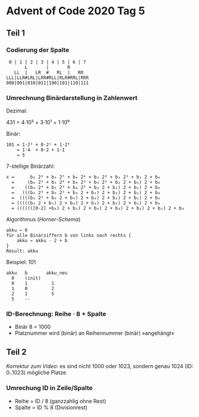# Advent of Code 2020 Tag 5

## Teil 1

### Codierung der Spalte

~~~
 0 | 1 | 2 | 3 | 4 | 5 | 6 | 7
       L       |       R
   LL  |   LR  #   RL  |   RR
LLL|LLR#LRL|LRR#RLL|RLR#RRL|RRR
000|001|010|011|100|101|110|111
~~~
### Umrechnung Binärdarstellung in Zahlenwert

Dezimal:

431 = 4·10² + 3·10¹ + 1·10⁰

Binär:

~~~
101 = 1·2² + 0·2¹ + 1·2⁰ 
    = 1·4  + 0·2 + 1·1
    = 5
~~~

7-stellige Binärzahl:

~~~
x =      b₆ 2⁶ + b₅ 2⁵ + b₄ 2⁴ + b₃ 2³ + b₂ 2² + b₁ 2 + b₀
  =     (b₆ 2⁵ + b₅ 2⁴ + b₄ 2³ + b₃ 2² + b₂ 2 + b₁) 2 + b₀
  =    ((b₆ 2⁴ + b₅ 2³ + b₄ 2² + b₃ 2 + b₂) 2 + b₁) 2 + b₀
  =   (((b₆ 2³ + b₅ 2² + b₄ 2 + b₃) 2 + b₂) 2 + b₁) 2 + b₀
  =  ((((b₆ 2² + b₅ 2 + b₄) 2 + b₃) 2 + b₂) 2 + b₁) 2 + b₀
  = (((((b₆ 2 + b₅) 2 + b₄) 2 + b₃) 2 + b₂) 2 + b₁) 2 + b₀  
  = (((((([0·2] +b₆) 2 + b₅) 2 + b₄) 2 + b₃) 2 + b₂) 2 + b₁) 2 + b₀  
~~~

Algorithmus (*Horner-Schema*)
~~~
akku ← 0
für alle Binärziffern b von links nach rechts {
    akku ← akku · 2 + b
}
Result: akku
~~~

Beispiel: 101
~~~
akku   b       akku_neu
  0    (init)
  0    1         1
  1    0         2
  2    1         5
  5    --
  ~~~

### ID-Berechnung: Reihe · 8 + Spalte

  - Binär 8 = 1000
  - Platznummer wird (binär) an Reihennummer (binär) »angehängt«

## Teil 2

*Korrektur zum Video*: es sind nicht 1000 oder 1023, sondern
genau 1024 (ID: 0..1023) mögliche Platze.

### Umrechung ID in Zeile/Spalte

- Reihe = ID / 8 (ganzzahlig ohne Rest)
- Spalte = ID % 8  (Divisionrest)
